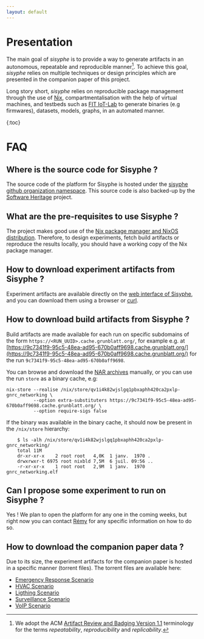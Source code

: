 ```yaml
---
layout: default
---
```


# Presentation

The main goal of *sisyphe* is to provide a way to generate artifacts in an autonomous, repeatable and reproducible manner[^1]. To achieve this goal, *sisyphe* relies on multiple techniques or design principles which are presented in the companion paper of this project.

Long story short, *sisyphe* relies on reproducible package management through the use of  [Nix](https://nixos.org/), compartmentalisation with the help of virtual machines, and testbeds such as [FIT IoT-Lab](https://www.iot-lab.info/) to generate binaries (e.g firmwares), datasets, models, graphs, in an automated manner.

[^1]: We adopt the ACM [Artifact Review and Badging Version 1.1](https://www.acm.org/publications/policies/artifact-review-and-badging-current) terminology for the terms *repeatability*, *reproducibility* and *replicability*.


{:toc}

# FAQ

## Where is the source code for Sisyphe ?

The source code of the platform for Sisyphe is hosted under the [sisyphe github organization namespace](https://github.com/sisyphe-re). This source code is also backed-up by the [Software Heritage](https://www.softwareheritage.org/) project.

## What are the pre-requisites to use Sisyphe ?

The project makes good use of the [Nix package manager and NixOS distribution](https://nixos.org/). Therefore, to design experiments, fetch build artifacts or reproduce the results locally, you should have a working copy of the Nix package manager.

## How to download experiment artifacts from Sisyphe ?

Experiment artifacts are available directly on the [web interface of Sisyphe](https://sisyphe-api.grunblatt.org/), and you can download them using a browser or [curl](https://curl.se/).

## How to download build artifacts from Sisyphe ?

Build artifacts are made available for each run on specific subdomains of the form `https://<RUN_UUID>.cache.grunblatt.org/`, for example e.g. at [https://9c7341f9-95c5-48ea-ad95-670b0aff9698.cache.grunblatt.org/](https://9c7341f9-95c5-48ea-ad95-670b0aff9698.cache.grunblatt.org/) for the run `9c7341f9-95c5-48ea-ad95-670b0aff9698`.

You can browse and download the [NAR archives](https://nixos.org/guides/nix-pills/automatic-runtime-dependencies.html#idm140737320210464) manually, or you can use the run `store` as a binary cache, e.g:

    nix-store --realise /nix/store/qv1i4k82wjslgq1pbxaphh420ca2pxlp-gnrc_networking \
              --option extra-substituters https://9c7341f9-95c5-48ea-ad95-670b0aff9698.cache.grunblatt.org/ \
              --option require-sigs false

<!-- --option trusted-public-keys bincache.grunblatt.org:ktUnzmIdQUSVIyu3XcgdKP6LtocaDGbWrOpVBJ62T4A= -->

If the binary was available in the binary cache, it should now be present in the `/nix/store` hierarchy: 

        $ ls -alh /nix/store/qv1i4k82wjslgq1pbxaphh420ca2pxlp-gnrc_networking/
        total 11M
        dr-xr-xr-x    2 root root   4,0K  1 janv.  1970 .
        drwxrwxr-t 6975 root nixbld 7,5M  6 juil. 09:56 ..
        -r-xr-xr-x    1 root root   2,9M  1 janv.  1970 gnrc_networking.elf

<!-- The key signing those packages is either the cache.nixos.org key or the bincache.grunblatt.org key, whose public keys are:

- `cache.nixos.org-1:6NCHdD59X431o0gWypbMrAURkbJ16ZPMQFGspcDShjY=`
- `bincache.grunblatt.org:ktUnzmIdQUSVIyu3XcgdKP6LtocaDGbWrOpVBJ62T4A=` -->

## Can I propose some experiment to run on Sisyphe ?

Yes ! We plan to open the platform for any one in the coming weeks, but right now you can contact [Rémy](mailto:remy@grunblatt.org) for any specific information on how to do so.

## How to download the companion paper data ?

Due to its size, the experiment artifacts for the companion paper is hosted in a specific manner (torrent files). The torrent files are available here:
- [Emergency Response Scenario](static/emergency_response_262939.db3.zst.torrent)
- [HVAC Scenario](static/hvac_263685.db3.zst.torrent)
- [Ligthing Scenario](static/ligthing_263684.db3.zst.torrent)
- [Surveillance Scenario](static/surveillance_263711.db3.zst.torrent)
- [VoIP Scenario](static/VoIP_263714.db3.zst.torrent)
